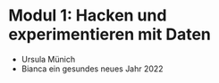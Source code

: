# Modul 1: Hacken und experimentieren mit Daten
- Ursula Münich
- Bianca ein gesundes neues Jahr 2022
